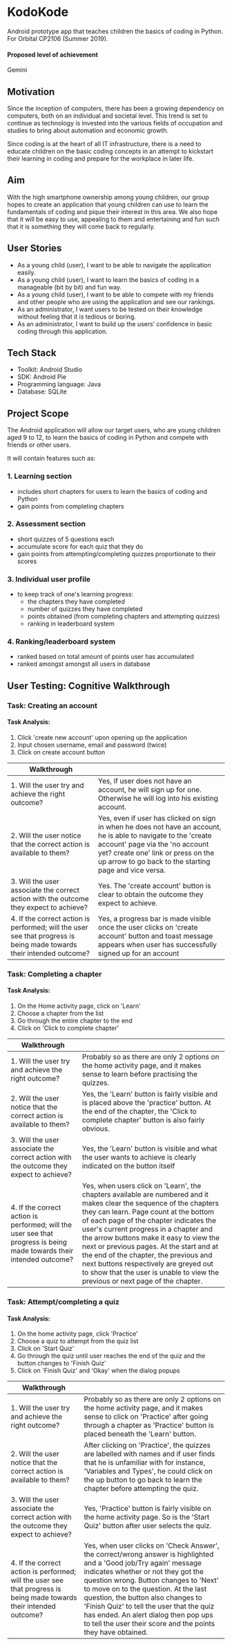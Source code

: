 # KodoKode
Android prototype app that teaches children the basics of coding in Python. For Orbital CP2106 (Summer 2019).

#### Proposed level of achievement
Gemini

## Motivation
Since the inception of computers, there has been a growing dependency on computers, both on an individual and societal level. This trend is set to continue as technology is invested into the various fields of occupation and studies to bring about automation and economic growth.

Since coding is at the heart of all IT infrastructure, there is a need to educate children on the basic coding concepts in an attempt to kickstart their learning in coding and prepare for the workplace in later life.  

## Aim
With the high smartphone ownership among young children, our group hopes to create an application that young children can use to learn the fundamentals of coding and pique their interest in this area. We also hope that it will be easy to use, appealing to them and entertaining and fun such that it is something they will come back to regularly.

## User Stories

- As a young child (user), I want to be able to navigate the application easily.
- As a young child (user), I want to learn the basics of coding in a manageable (bit by bit) and fun way.
- As a young child (user), I want to be able to compete with my friends and other people who are using the application and see our rankings.
- As an administrator, I want users to be tested on their knowledge without feeling that it is tedious or boring.
- As an administrator, I want to build up the users’ confidence in basic coding through this application.

## Tech Stack
- Toolkit: Android Studio
- SDK: Android Pie
- Programming language: Java
- Database: SQLite

## Project Scope 
The Android application will allow our target users, who are young children aged 9 to 12, to learn the basics of coding in Python and compete with friends or other users.
 
It will contain features such as: 
### 1. Learning section
- includes short chapters for users to learn the basics of coding and Python
- gain points from completing chapters

### 2. Assessment section
- short quizzes of 5 questions each
- accumulate score for each quiz that they do
- gain points from attempting/completing quizzes proportionate to their scores

### 3. Individual user profile
- to keep track of one's learning progress:
  - the chapters they have completed
  - number of quizzes they have completed
  - points obtained (from completing chapters and attempting quizzes)
  - ranking in leaderboard system

### 4. Ranking/leaderboard system
- ranked based on total amount of points user has accumulated
- ranked amongst amongst all users in database

## User Testing: Cognitive Walkthrough

### Task: Creating an account 
#### Task Analysis:
1. Click 'create new account' upon opening up the application
2. Input chosen username, email and password (twice)
3. Click on create account button

| Walkthrough | |
| ----------- | --- |
| 1. Will the user try and achieve the right outcome? | Yes, if user does not have an account, he will sign up for one. Otherwise he will log into his existing account. |
| 2. Will the user notice that the correct action is available to them? | Yes, even if user has clicked on sign in when he does not have an account, he is able to navigate to the 'create account' page via the 'no account yet? create one' link or press on the up arrow to go back to the starting page and vice versa. |
| 3. Will the user associate the correct action with the outcome they expect to achieve? | Yes. The 'create account' button is clear to obtain the outcome they expect to achieve. |
| 4. If the correct action is performed; will the user see that progress is being made towards their intended outcome? | Yes, a progress bar is made visible once the user clicks on 'create account' button and toast message appears when user has successfully signed up for an account |

### Task: Completing a chapter
#### Task Analysis:
1. On the Home activity page, click on 'Learn'
2. Choose a chapter from the list
3. Go through the entire chapter to the end
4. Click on 'Click to complete chapter'

| Walkthrough | |
| ----------- | --- |
| 1. Will the user try and achieve the right outcome? | Probably so as there are only 2 options on the home activity page, and it makes sense to learn before practising the quizzes. |
| 2. Will the user notice that the correct action is available to them? | Yes, the 'Learn' button is fairly visible and is placed above the 'practice' button. At the end of the chapter, the 'Click to complete chapter' button is also fairly obvious. |
| 3. Will the user associate the correct action with the outcome they expect to achieve? | Yes, the 'Learn' button is visible and what the user wants to achieve is clearly indicated on the button itself |
| 4. If the correct action is performed; will the user see that progress is being made towards their intended outcome? | Yes, when users click on 'Learn', the chapters available are numbered and it makes clear the sequence of the chapters they can learn. Page count at the bottom of each page of the chapter indicates the user's current progress in a chapter and the arrow buttons make it easy to view the next or previous pages. At the start and at the end of the chapter, the previous and next buttons respectively are greyed out to show that the user is unable to view the previous or next page of the chapter.  |

### Task: Attempt/completing a quiz
#### Task Analysis:
1. On the home activity page, click 'Practice'
2. Choose a quiz to attempt from the quiz list
3. Click on 'Start Quiz'
4. Go through the quiz until user reaches the end of the quiz and the button changes to 'Finish Quiz'
5. Click on 'Finish Quiz' and 'Okay' when the dialog popups

| Walkthrough | |
| ----------- | --- |
| 1. Will the user try and achieve the right outcome? | Probably so as there are only 2 options on the home activity page, and it makes sense to click on 'Practice' after going through a chapter as 'Practice' button is placed beneath the 'Learn' button. |
| 2. Will the user notice that the correct action is available to them? | After clicking on 'Practice', the quizzes are labelled with names and if user finds that he is unfamiliar with for instance, 'Variables and Types', he could click on the up button to go back to learn the chapter before attempting the quiz. |
| 3. Will the user associate the correct action with the outcome they expect to achieve? | Yes, 'Practice' button is fairly visible on the home activity page. So is the 'Start Quiz' button after user selects the quiz. |
| 4. If the correct action is performed; will the user see that progress is being made towards their intended outcome? | Yes, when user clicks on 'Check Answer', the correct/wrong answer is highlighted and a 'Good job/Try again' message indicates whether or not they got the question wrong. Button changes to 'Next' to move on to the question. At the last question, the button also changes to 'Finish Quiz' to tell the user that the quiz has ended. An alert dialog then pop ups to tell the user their score and the points they have obtained. |
